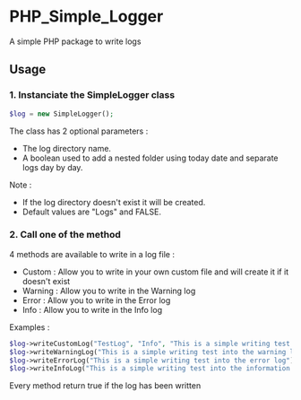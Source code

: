 # PHP_Simple_Logger
A simple PHP package to write logs

## Usage
### 1. Instanciate the SimpleLogger class

```php
$log = new SimpleLogger();
```

The class has 2 optional parameters :
-  The log directory name.
-  A boolean used to add a nested folder using today date and separate logs day by day.

Note :
- If the log directory doesn't exist it will be created.
- Default values are "Logs" and FALSE.

### 2. Call one of the method
4 methods are available to write in a log file :
- Custom : Allow you to write in your own custom file and will create it if it doesn't exist
- Warning : Allow you to write in the Warning log
- Error : Allow you to write in the Error log
- Info : Allow you to write in the Info log

Examples :

```php
$log->writeCustomLog("TestLog", "Info", "This is a simple writing test into a custom log");
$log->writeWarningLog("This is a simple writing test into the warning log");
$log->writeErrorLog("This is a simple writing test into the error log");
$log->writeInfoLog("This is a simple writing test into the information log");
```

Every method return true if the log has been written
